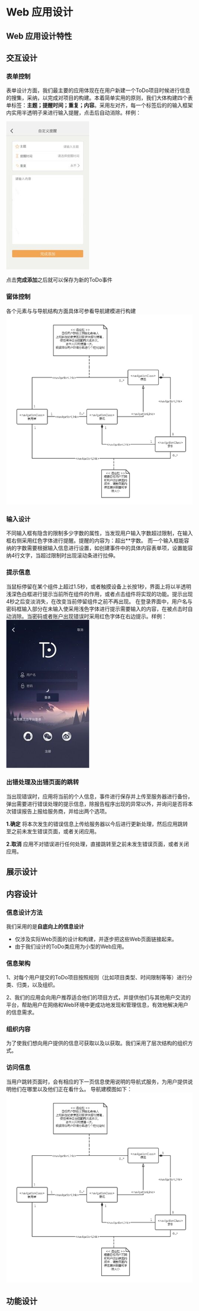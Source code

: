 ﻿# Web 应用设计

## Web 应用设计特性

## 交互设计
### 表单控制
表单设计方面，我们最主要的应用体现在在用户新建一个ToDo项目时候进行信息的搜集，采纳，以完成对项目的构建。本着简单实用的原则，我们大体构建四个表单标签：**主题；提醒时间；重复；内容**。采用左对齐，每一个标签后的的输入框架内实用半透明子来进行输入提醒，点击后自动消除。样例：

![新建事件表单](新建事件表单.jpg)

点击**完成添加**之后就可以保存为新的ToDo事件
### 窗体控制
各个元素与与导航结构方面具体可参看导航建模进行构建
![导航建模](导航建模.jpg)
### 输入设计
不同输入框有隐含的限制多少字数的属性，当发现用户输入字数超过限制，在输入框右侧采用红色字体进行提醒。提醒的内容为：超出**字数。
而一个输入框能容纳的字数需要根据输入信息进行设置，如创建事件中的具体内容表单项，设置能容纳4行文字，当超过限制时出现滚动条进行拉伸。
### 提示信息
当鼠标停留在某个组件上超过1.5秒，或者触摸设备上长按1秒，界面上将以半透明浅深色白框进行提示当前所在组件的作用，或者点击组件将实现的功能。提示出现4秒之后变淡消失，在改变当前停留组件之前不再出现。
在登录界面中，用户名与密码框输入部分在未输入使采用浅色字体进行提示需要输入的内容，在被点击时自动消除。当密码或者账户出现错误时采用红色字体在右边提示。样例：
![登录界面](登录界面.jpg)
### 出错处理及出错页面的跳转
当出现错误时，应用将当前的个人信息，事件进行保存并上传至服务器进行备份，弹出需要进行错误处理的提示信息，除报告程序出现的异常以外，并询问是否将本次错误报告上报给服务商，并给出两个选项。

**1.确定** 将本次发生的错误信息上传给服务器以今后进行更新处理，然后应用跳转至之前未发生错误页面，或者关闭应用。

**2.取消** 应用不对错误进行任何处理，直接跳转至之前未发生错误页面，或者关闭应用。

## 展示设计

## 内容设计
### 信息设计方法
我们采用的是**自底向上的信息设计**
- 仅涉及实际Web页面的设计和构建，并逐步把这些Web页面链接起来。
- 由于我们设计的ToDo类应用为小型的Web应用。

### 信息架构
1、对每个用户提交的ToDo项目按照规则（比如项目类型、时间限制等等）进行分类、归类，以及组织。

2、我们的应用会向用户推荐适合他们的项目方式，并提供他们与其他用户交流的平台，帮助用户在网络和Web环境中更成功地发现和管理信息，有效地解决用户的信息需求。

### 组织内容
为了使我们想向用户提供的信息可获取以及以获取。我们采用了层次结构的组织方式。

### 访问信息
当用户跳转页面时，会有相应的下一页信息使用说明的导航式服务，为用户提供说明他们在哪里以及他们正在看什么。
导航建模图如下：
![导航建模](导航建模.jpg)
## 功能设计

